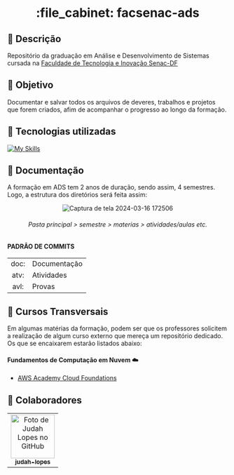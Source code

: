<h1 align="center">:file_cabinet: facsenac-ads</h1>

## 📜 Descrição

Repositório da graduação em Análise e Desenvolvimento de Sistemas cursada na <a href="https://www.df.senac.br/faculdade/">Faculdade de Tecnologia e Inovação Senac-DF</a>

## :dart: Objetivo

Documentar e salvar todos os arquivos de deveres, trabalhos e projetos que forem criados, afim de acompanhar o progresso ao longo da formação.

## :wrench: Tecnologias utilizadas
<div>
   
   [![My Skills](https://skillicons.dev/icons?i=html,css)](https://skillicons.dev)
<!-- <img src="https://cdn.jsdelivr.net/gh/devicons/devicon/icons/html5/html5-plain.svg" width="50px;"/>   
   <img src="https://cdn.jsdelivr.net/gh/devicons/devicon/icons/css3/css3-plain.svg" width="50px"/>
   <img src="https://cdn.jsdelivr.net/gh/devicons/devicon/icons/javascript/javascript-plain.svg" width="50px"/> -->
</div>

## 📝 Documentação

A formação em ADS tem 2 anos de duração, sendo assim, 4 semestres. Logo, a estrutura dos diretórios será feita assim:
<div align="center">
 
   ![Captura de tela 2024-03-16 172506](https://github.com/judah-lopes/fac_senac-ads/assets/134812191/eeff1b46-ddcc-421c-8be2-c9759f9f072d)
   ###### Pasta principal > semestre > materias > atividades/aulas etc.
</div>


#### PADRÃO DE COMMITS
<table>
  <tr>
    <td align="center">doc:</td>
    <td>Documentação</td>
  </tr>
  <tr>
    <td align="center">atv:</td>
    <td>Atividades</td>
  </tr>
  <tr>
    <td align="center">avl:</td>
    <td>Provas</td>
  </tr>
</table>

## 🔀 Cursos Transversais
Em algumas matérias da formação, podem ser que os professores solicitem a realização de algum curso externo que mereça um repositório dedicado. 
Os que se encaixarem estarão listados abaixo:

#### Fundamentos de Computação em Nuvem ☁️
- <a href="https://github.com/judah-lopes/aws_academy-cloud_foundations/tree/main">AWS Academy Cloud Foundations<a>

## :handshake: Colaboradores

<table>
  <tr>
    <td align="center">
      <a href="https://github.com/judah-lopes">
        <img src="https://avatars.githubusercontent.com/u/134812191?s=400&u=00a571215f2ea321a8738af235cea655e1e36ec6&v=4" width="100px;" alt="Foto de Judah Lopes no GitHub"/><br>
        <sub>
          <b>judah-lopes</b>
        </sub>
      </a>
    </td>
  </tr>
</table>

